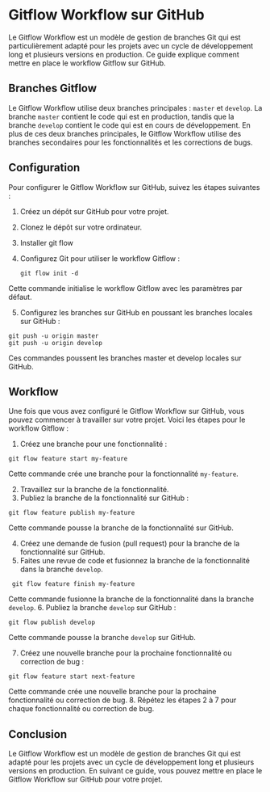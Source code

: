 # Gitflow Workflow sur GitHub

Le Gitflow Workflow est un modèle de gestion de branches Git qui est particulièrement adapté pour les projets avec un cycle de développement long et plusieurs versions en production. Ce guide explique comment mettre en place le workflow Gitflow sur GitHub.

## Branches Gitflow

Le Gitflow Workflow utilise deux branches principales : `master` et `develop`. La branche `master` contient le code qui est en production, tandis que la branche `develop` contient le code qui est en cours de développement. En plus de ces deux branches principales, le Gitflow Workflow utilise des branches secondaires pour les fonctionnalités et les corrections de bugs.

## Configuration

Pour configurer le Gitflow Workflow sur GitHub, suivez les étapes suivantes :

1. Créez un dépôt sur GitHub pour votre projet.
2. Clonez le dépôt sur votre ordinateur.
3. Installer git flow
4. Configurez Git pour utiliser le workflow Gitflow :

   ```
   git flow init -d
   ```

Cette commande initialise le workflow Gitflow avec les paramètres par défaut.

5. Configurez les branches sur GitHub en poussant les branches locales sur GitHub :

```
git push -u origin master
git push -u origin develop
```

Ces commandes poussent les branches master et develop locales sur GitHub.

## Workflow

Une fois que vous avez configuré le Gitflow Workflow sur GitHub, vous pouvez commencer à travailler sur votre projet. Voici les étapes pour le workflow Gitflow :

1. Créez une branche pour une fonctionnalité :

```
git flow feature start my-feature
```

Cette commande crée une branche pour la fonctionnalité `my-feature`.

2. Travaillez sur la branche de la fonctionnalité.
3. Publiez la branche de la fonctionnalité sur GitHub :
```
git flow feature publish my-feature
```
Cette commande pousse la branche de la fonctionnalité sur GitHub.

4. Créez une demande de fusion (pull request) pour la branche de la fonctionnalité sur GitHub.
5. Faites une revue de code et fusionnez la branche de la fonctionnalité dans la branche `develop`.
```
 git flow feature finish my-feature
```
Cette commande fusionne la branche de la fonctionnalité dans la branche `develop`.
6. Publiez la branche `develop` sur GitHub :
```
git flow publish develop
```
Cette commande pousse la branche `develop` sur GitHub.

7. Créez une nouvelle branche pour la prochaine fonctionnalité ou correction de bug :
```
git flow feature start next-feature
```
Cette commande crée une nouvelle branche pour la prochaine fonctionnalité ou correction de bug.
8. Répétez les étapes 2 à 7 pour chaque fonctionnalité ou correction de bug.

## Conclusion

Le Gitflow Workflow est un modèle de gestion de branches Git qui est adapté pour les projets avec un cycle de développement long et plusieurs versions en production. En suivant ce guide, vous pouvez mettre en place le Gitflow Workflow sur GitHub pour votre projet.









































